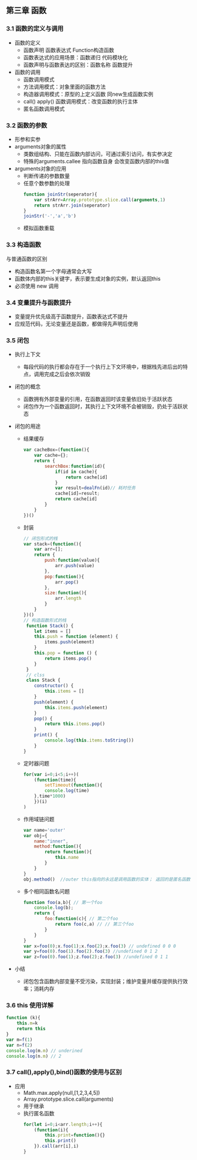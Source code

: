 ## 第三章 函数
### 3.1 函数的定义与调用
- 函数的定义
  - 函数声明 函数表达式  Function构造函数
  - 函数表达式的应用场景：函数递归 代码模块化
  - 函数声明与函数表达的区别：函数名称 函数提升
- 函数的调用
  - 函数调用模式
  - 方法调用模式：对象里面的函数方法
  - 构造器调用模式：原型的上定义函数 同new生成函数实例
  - call() apply() 函数调用模式：改变函数的执行主体
  - 匿名函数调用模式
### 3.2 函数的参数
- 形参和实参
- arguments对象的属性
  - 类数组结构、只能在函数内部访问，可通过索引访问，有实参决定
  - 特殊的arguments.callee 指向函数自身 会改变函数内部的this值
- arguments对象的应用
  - 判断传递的参数数量
  - 任意个数参数的处理
    ```js
    function joinStr(seperator){
        var strArr=Array.prototype.slice.call(arguments,1)
        return strArr.join(seperator)
    }
    joinStr('-','a','b')
    ```
  - 模拟函数重载
### 3.3 构造函数
与普通函数的区别
- 构造函数名第一个字母通常会大写
- 函数体内部的this关键字，表示要生成对象的实例，默认返回this
- 必须使用 new 调用
### 3.4 变量提升与函数提升
- 变量提升优先级高于函数提升，函数表达式不提升
- 应规范代码，无论变量还是函数，都做得先声明后使用
### 3.5 闭包
- 执行上下文
  - 每段代码的执行都会存在于一个执行上下文环境中，根据栈先进后出的特点，调用完成之后会依次销毁
- 闭包的概念
  - 函数拥有外部变量的引用，在函数返回时该变量依旧处于活跃状态
  - 闭包作为一个函数返回时，其执行上下文环境不会被销毁，扔处于活跃状态
- 闭包的用途
  - 结果缓存
    ```js
    var cacheBox=(function(){
        var cache={};
        return {
            searchBox:function(id){
                if(id in cache){
                    return cache[id]
                }
                var result=dealFn(id)// 耗时任务
                cache[id]=result;
                return cache[id]
            }
        }
    })()
    ```
  - 封装
    ```js
    // 闭包形式的栈
    var stack=(function(){
        var arr=[];
        return {
            push:function(value){
                arr.push(value)
            },
            pop:function(){
                arr.pop()
            },
            size:function(){
                arr.length
            }
        }
    })()
    // 构造函数形式的栈
     function Stack() {
        let items = []
        this.push = function (element) {
            items.push(element)
        }
        this.pop = function () {
            return items.pop()
        }
     }
     // clss
     class Stack {
        constructor() {
            this.items = []
        }
        push(element) {
            this.items.push(element)
        }
        pop() {
            return this.items.pop()
        }
        print() {
            console.log(this.items.toString())
        }
    }
    ```
  - 定时器问题
    ```js
    for(var i=0;i<5;i++)(
        (function(time){
            setTimeout(function(){
            console.log(time)
        },time*1000)
        })(i)
    )
    ```
  - 作用域链问题
    ```js
    var name='outer'
    var obj={
        name:"inner",
        method:function(){
            return function(){
                this.name
            }
        }
    }
    obj.method()  //outer this指向的永远是调用函数的实体； 返回的是匿名函数：匿名函数的的实体是全局对象window
    ```
   - 多个相同函数名问题
     ```js
     function foo(a,b){ // 第一个foo
         console.log(b);
         return {
             foo:function(c){ // 第二个foo
                 return foo(c,a) // // 第三个foo
             }
         }
     }
     var x=foo(0);x.foo(1);x.foo(2);x.foo(3) // undefined 0 0 0 
     var y=foo(0).foo(1).foo(2).foo(3) //undefined 0 1 2
     var z=foo(0).foo(1);z.foo(2);z.foo(3) //undefined 0 1 1 
     ```

- 小结
  - 闭包包含函数内部变量不受污染，实现封装；维护变量并缓存提供执行效率；消耗内存
### 3.6 this 使用详解
```js
function (k){
    this.m=k
    return this
}
var m=f(1)
var n=f(2)
console.log(m.m) // underined
console.log(n.m) // 2
```
### 3.7 call(),apply(),bind()函数的使用与区别
- 应用
  - Math.max.apply(null,[1,2,3,4,5])
  - Array.prototype.slice.call(arguments)
  - 用于继承
  - 执行匿名函数
    ```js
    for(let i=0;i<arr.length;i++){
        (function(i){
            this.print=function(){}
            this.print()
        }).call(arr[i],i)
    }
    ```
